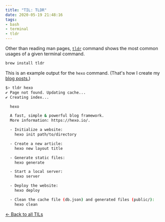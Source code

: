 ```yaml
---
title: "TIL: TLDR"
date: 2020-05-19 21:48:16
tags:
- bash
- terminal
- tldr
---
```


Other than reading man pages, [`tldr`](https://tldr.sh/) command shows the most common usages of a given terminal command.

```bash
brew install tldr
```

This is an example output for the `hexo` command. (That's how I create my [blog posts.](../../../../2016/01/18/from-wordpress-to-static-site-generator/))

```bash
$> tldr hexo
✔ Page not found. Updating cache...
✔ Creating index...

  hexo

  A fast, simple & powerful blog framework.
  More information: https://hexo.io/.

  - Initialize a website:
    hexo init path/to/directory

  - Create a new article:
    hexo new layout title

  - Generate static files:
    hexo generate

  - Start a local server:
    hexo server

  - Deploy the website:
    hexo deploy

  - Clean the cache file (db.json) and generated files (public/):
    hexo clean
```

[<- Back to all TILs](../til/)
